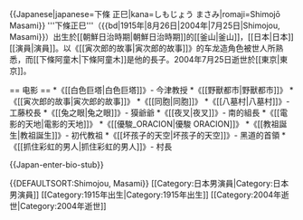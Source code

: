 {{Japanese|japanese=下條 正巳|kana=しもじょう まさみ|romaji=Shimojō Masami}}
'''下條正巳'''（{{bd|1915年|8月26日|2004年|7月25日|Shimojou, Masami}}）出生於[[朝鮮日治時期|朝鮮日治時期]]的[[釜山|釜山]]，[[日本|日本]][[演員|演員]]。以《[[寅次郎的故事|寅次郎的故事]]》的车龙造角色被世人所熟悉，而[[下條阿童木|下條阿童木]]是他的長子。2004年7月25日逝世於[[東京|東京]]。

== 电影 ==
*《[[白色巨塔|白色巨塔]]》- 今津教授
*《[[野獸都市|野獸都市]]》
*《[[寅次郎的故事|寅次郎的故事]]》
*《[[同胞|同胞]]》
*《[[八墓村|八墓村]]》- 工藤校長
*《[[兔之眼|兔之眼]]》- 獏爺爺
*《[[夜叉|夜叉]]》- 南的組長
*《[[電影的天地|電影的天地]]》
*《[[優駿_ORACION|優駿 ORACION]]》
*《[[教祖誕生|教祖誕生]]》- 初代教祖
*《[[坏孩子的天空|坏孩子的天空]]》- 黑道的首領
*《[[抓住彩虹的男人|抓住彩虹的男人]]》- 村長

{{Japan-enter-bio-stub}}

{{DEFAULTSORT:Shimojou, Masami}}
[[Category:日本男演員|Category:日本男演員]]
[[Category:1915年出生|Category:1915年出生]]
[[Category:2004年逝世|Category:2004年逝世]]